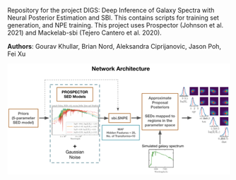 Repository for the project DIGS: Deep Inference of Galaxy Spectra with Neural Posterior Estimation and SBI. This contains scripts for training set generation, and NPE training. This project uses Prospector (Johnson et al. 2021) and Mackelab-sbi (Tejero Cantero et al. 2020).

**Authors**: Gourav Khullar, Brian Nord, Aleksandra Ciprijanovic, Jason Poh, Fei Xu

![Network Architecture](architecture.png)
